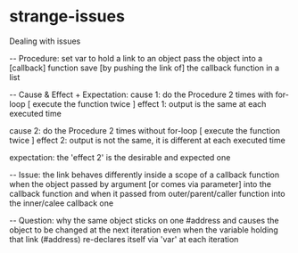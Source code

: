# strange-issues
Dealing with issues

-- Procedure:
set var to hold a link to an object
pass the object into a [callback] function
save [by pushing the link of] the callback function in a list


-- Cause & Effect + Expectation:
cause  1: do the Procedure 2 times with    for-loop [ execute the function twice ]
effect 1: output is     the same                  at each executed time

cause  2: do the Procedure 2 times without for-loop [ execute the function twice ]
effect 2: output is not the same, it is different at each executed time

expectation: the 'effect 2' is the desirable and expected one


-- Issue:
the link behaves differently inside a scope of a callback function
when the object passed by argument [or comes via parameter] into the callback function
and when it passed from outer/parent/caller function into the inner/calee callback one


-- Question:
why the same object sticks on one #address
and causes the object to be changed at the next iteration even
when the variable holding that link (#address) re-declares itself via 'var' at each iteration 
